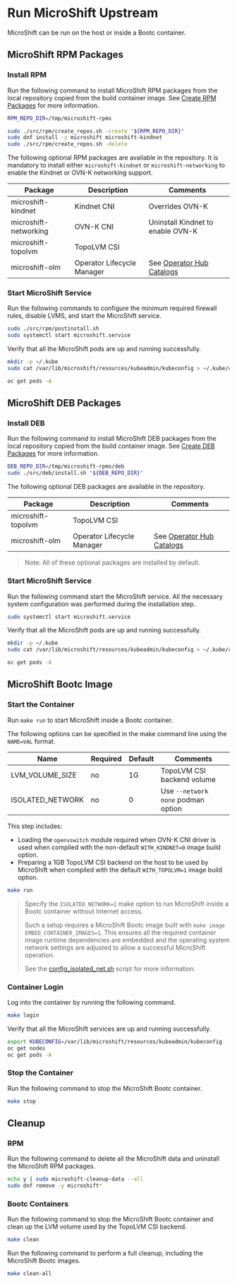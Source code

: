 # Run MicroShift Upstream

MicroShift can be run on the host or inside a Bootc container.

## MicroShift RPM Packages

### Install RPM

Run the following command to install MicroShift RPM packages from the local
repository copied from the build container image.
See [Create RPM Packages](../docs/build.md#create-rpm-packages) for more information.

```bash
RPM_REPO_DIR=/tmp/microshift-rpms

sudo ./src/rpm/create_repos.sh -create "${RPM_REPO_DIR}"
sudo dnf install -y microshift microshift-kindnet
sudo ./src/rpm/create_repos.sh -delete
```

The following optional RPM packages are available in the repository. It is
mandatory to install either `microshift-kindnet` or `microshift-networking`
to enable the Kindnet or OVN-K networking support.

| Package               | Description                | Comments |
|-----------------------|----------------------------|----------|
| microshift-kindnet    | Kindnet CNI                | Overrides OVN-K
| microshift-networking | OVN-K CNI                  | Uninstall Kindnet to enable OVN-K
| microshift-topolvm    | TopoLVM CSI                |
| microshift-olm        | Operator Lifecycle Manager | See [Operator Hub Catalogs](https://okd.io/docs/operators/)

### Start MicroShift Service

Run the following commands to configure the minimum required firewall rules,
disable LVMS, and start the MicroShift service.

```bash
sudo ./src/rpm/postinstall.sh
sudo systemctl start microshift.service
```

Verify that all the MicroShift pods are up and running successfully.

```bash
mkdir -p ~/.kube
sudo cat /var/lib/microshift/resources/kubeadmin/kubeconfig > ~/.kube/config

oc get pods -A
```

## MicroShift DEB Packages

### Install DEB

Run the following command to install MicroShift DEB packages from the local
repository copied from the build container image.
See [Create DEB Packages](../docs/build.md#create-deb-packages) for more information.

```bash
DEB_REPO_DIR=/tmp/microshift-rpms/deb
sudo ./src/deb/install.sh "${DEB_REPO_DIR}"
```

The following optional DEB packages are available in the repository.

| Package            | Description                | Comments |
|--------------------|----------------------------|----------|
| microshift-topolvm | TopoLVM CSI                |
| microshift-olm     | Operator Lifecycle Manager | See [Operator Hub Catalogs](https://okd.io/docs/operators/)

> Note: All of these optional packages are installed by default.

### Start MicroShift Service

Run the following command start the MicroShift service. All the necessary system
configuration was performed during the installation step.

```bash
sudo systemctl start microshift.service
```

Verify that all the MicroShift pods are up and running successfully.

```bash
mkdir -p ~/.kube
sudo cat /var/lib/microshift/resources/kubeadmin/kubeconfig > ~/.kube/config

oc get pods -A
```

## MicroShift Bootc Image

### Start the Container

Run `make run` to start MicroShift inside a Bootc container.

The following options can be specified in the make command line using the `NAME=VAL` format.

| Name              | Required | Default  | Comments
|-------------------|----------|----------|---------
| LVM_VOLUME_SIZE   | no       | 1G       | TopoLVM CSI backend volume
| ISOLATED_NETWORK  | no       | 0        | Use `--network none` podman option

This step includes:
* Loading the `openvswitch` module required when OVN-K CNI driver is used
  when compiled with the non-default `WITH_KINDNET=0` image build option.
* Preparing a 1GB TopoLVM CSI backend on the host to be used by MicroShift when
  compiled with the default `WITH_TOPOLVM=1` image build option.

```bash
make run
```

> Specify the `ISOLATED_NETWORK=1` make option to run MicroShift inside a Bootc
> container without Internet access.
>
> Such a setup requires a MicroShift Bootc image built with `make image EMBED_CONTAINER_IMAGES=1`.
> This ensures all the required container image runtime dependencies are embedded
> and the operating system network settings are adjusted to allow a successful
> MicroShift operation.
>
> See the [config_isolated_net.sh](../src/config_isolated_net.sh) script for more
> information.

### Container Login

Log into the container by running the following command.

```bash
make login
```

Verify that all the MicroShift services are up and running successfully.

```bash
export KUBECONFIG=/var/lib/microshift/resources/kubeadmin/kubeconfig
oc get nodes
oc get pods -A
```

### Stop the Container

Run the following command to stop the MicroShift Bootc container.

```bash
make stop
```

## Cleanup

### RPM

Run the following command to delete all the MicroShift data and uninstall the
MicroShift RPM packages.

```bash
echo y | sudo microshift-cleanup-data --all
sudo dnf remove -y microshift*
```

### Bootc Containers

Run the following command to stop the MicroShift Bootc container and
clean up the LVM volume used by the TopoLVM CSI backend.

```bash
make clean
```

Run the following command to perform a full cleanup, including the
MicroShift Bootc images.

```bash
make clean-all
```
